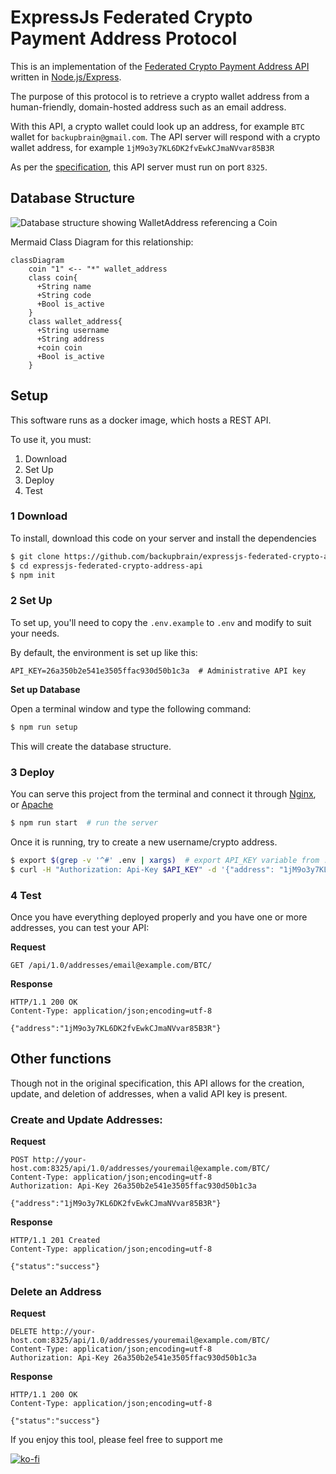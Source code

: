 # ExpressJs Federated Crypto Payment Address Protocol

This is an implementation of the [Federated Crypto Payment Address API](https://github.com/backupbrain/federated-crypto-address-api) written in [Node.js/Express](https://expressjs.com/).

The purpose of this protocol is to retrieve a crypto wallet address from a human-friendly, domain-hosted address such as an email address.

With this API, a crypto wallet could look up an address, for example `BTC` wallet for `backupbrain@gmail.com`. The API server will respond with a crypto wallet address, for example `1jM9o3y7KL6DK2fvEwkCJmaNVvar85B3R`

As per the [specification](https://github.com/backupbrain/federated-crypto-address-api), this API server must run on port `8325`.

## Database Structure

![Database structure showing WalletAddress referencing a Coin](https://mermaid.ink/svg/eyJjb2RlIjoiY2xhc3NEaWFncmFtXG4gICAgQ29pbiBcIjFcIiA8LS0gXCIqXCIgV2FsbGV0QWRkcmVzc1xuICAgIGNsYXNzIENvaW57XG4gICAgICArU3RyaW5nIG5hbWVcbiAgICAgICtTdHJpbmcgY29kZVxuICAgICAgK0Jvb2xpc19hY3RpdmVcbiAgICB9XG4gICAgY2xhc3MgV2FsbGV0QWRkcmVzc3tcbiAgICAgICtzdHJpbmcgdXNlcm5hbWVcbiAgICAgICtzdHJpbmcgYWRkcmVzc1xuICAgICAgK0NvaW4gY29pblxuICAgICAgK0Jvb2wgaXNfYWN0aXZlXG4gICAgfVxuICAgICAgICAgICAgIiwibWVybWFpZCI6eyJ0aGVtZSI6ImRlZmF1bHQifSwidXBkYXRlRWRpdG9yIjpmYWxzZX0 "Database Structure")

Mermaid Class Diagram for this relationship:
```mermaid
classDiagram
    coin "1" <-- "*" wallet_address
    class coin{
      +String name
      +String code
      +Bool is_active
    }
    class wallet_address{
      +String username
      +String address
      +coin coin
      +Bool is_active
    }

```

## Setup

This software runs as a docker image, which hosts a REST API.

To use it, you must:
1) Download
2) Set Up
3) Deploy
4) Test

### 1 Download

To install, download this code on your server and install the dependencies

```bash
$ git clone https://github.com/backupbrain/expressjs-federated-crypto-address-api.git
$ cd expressjs-federated-crypto-address-api
$ npm init
```

### 2 Set Up

To set up, you'll need to copy the `.env.example` to `.env` and modify to suit your needs.

By default, the environment is set up like this:

```
API_KEY=26a350b2e541e3505ffac930d50b1c3a  # Administrative API key
```

**Set up Database**

Open a terminal window and type the following command:

```bash
$ npm run setup
```

This will create the database structure.


### 3 Deploy

You can serve this project from the terminal and connect it through [Nginx](https://nginx.org/), or [Apache](https://httpd.apache.org/)

```bash
$ npm run start  # run the server
```

Once it is running, try to create a new username/crypto address.

```bash
$ export $(grep -v '^#' .env | xargs)  # export API_KEY variable from .env file
$ curl -H "Authorization: Api-Key $API_KEY" -d '{"address": "1jM9o3y7KL6DK2fvEwkCJmaNVvar85B3R"}' http://your-host.com:8325/api/1.0/addresses/email@example.com/BTC/
```

### 4 Test

Once you have everything deployed properly and you have one or more addresses, you can test your API:

**Request**
```
GET /api/1.0/addresses/email@example.com/BTC/
```

**Response**
```
HTTP/1.1 200 OK
Content-Type: application/json;encoding=utf-8

{"address":"1jM9o3y7KL6DK2fvEwkCJmaNVvar85B3R"}
```

## Other functions

Though not in the original specification, this API allows for the creation, update, and deletion of addresses, when a valid API key is present.

### Create and Update Addresses:

**Request**

```
POST http://your-host.com:8325/api/1.0/addresses/youremail@example.com/BTC/
Content-Type: application/json;encoding=utf-8
Authorization: Api-Key 26a350b2e541e3505ffac930d50b1c3a

{"address":"1jM9o3y7KL6DK2fvEwkCJmaNVvar85B3R"}
```

**Response**
```
HTTP/1.1 201 Created
Content-Type: application/json;encoding=utf-8

{"status":"success"}
```

### Delete an Address


**Request**
```
DELETE http://your-host.com:8325/api/1.0/addresses/youremail@example.com/BTC/
Content-Type: application/json;encoding=utf-8
Authorization: Api-Key 26a350b2e541e3505ffac930d50b1c3a
```

**Response**

```
HTTP/1.1 200 OK
Content-Type: application/json;encoding=utf-8

{"status":"success"}
```

If you enjoy this tool, please feel free to support me

[![ko-fi](https://ko-fi.com/img/githubbutton_sm.svg)](https://ko-fi.com/S6S53GD2U)
